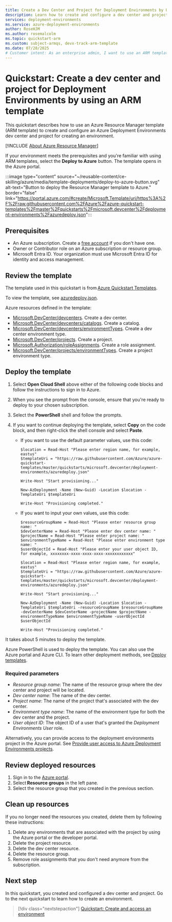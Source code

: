 ```yaml
---
title: Create a Dev Center and Project for Deployment Environments by Using an ARM Template
description: Learn how to create and configure a dev center and project for Azure Deployment Environments by using an ARM template.
services: deployment-environments
ms.service: azure-deployment-environments
author: RoseHJM
ms.author: rosemalcolm
ms.topic: quickstart-arm
ms.custom: subject-armqs, devx-track-arm-template
ms.date: 07/28/2025
# Customer intent: As an enterprise admin, I want to use an ARM template to create and configure a dev center and project so that I can evaluate Deployment Environments.
---
```


# Quickstart: Create a dev center and project for Deployment Environments by using an ARM template

This quickstart describes how to use an Azure Resource Manager template (ARM template) to create and configure an Azure Deployment Environments dev center and project for creating an environment.

[!INCLUDE [About Azure Resource Manager](~/reusable-content/ce-skilling/azure/includes/resource-manager-quickstart-introduction.md)]

If your environment meets the prerequisites and you're familiar with using ARM templates, select the
**Deploy to Azure** button. The template opens in the Azure portal.

:::image type="content" source="~/reusable-content/ce-skilling/azure/media/template-deployments/deploy-to-azure-button.svg" alt-text="Button to deploy the Resource Manager template to Azure." border="false" link="https://portal.azure.com/#create/Microsoft.Template/uri/https%3A%2F%2Fraw.githubusercontent.com%2FAzure%2Fazure-quickstart-templates%2Fmaster%2Fquickstarts%2Fmicrosoft.devcenter%2Fdeployment-environments%2Fazuredeploy.json":::

## Prerequisites

- An Azure subscription. Create a [free account](https://azure.microsoft.com/pricing/purchase-options/azure-account?cid=msft_learn) if you don't have one.
- Owner or Contributor role on an Azure subscription or resource group.
- Microsoft Entra ID. Your organization must use Microsoft Entra ID for identity and access management.

## Review the template

The template used in this quickstart is from [Azure Quickstart Templates](/samples/azure/azure-quickstart-templates/deployment-environments/).

To view the template, see [azuredeploy.json](https://raw.githubusercontent.com/Azure/azure-quickstart-templates/master/quickstarts/microsoft.devcenter/deployment-environments/azuredeploy.json).

Azure resources defined in the template:

- [Microsoft.DevCenter/devcenters](/azure/templates/microsoft.devcenter/devcenters). Create a dev center.
- [Microsoft.DevCenter/devcenters/catalogs](/azure/templates/microsoft.devcenter/devcenters/catalogs). Create a catalog.
- [Microsoft.DevCenter/devcenters/environmentTypes](/azure/templates/microsoft.devcenter/devcenters/environmenttypes). Create a dev center environment type.
- [Microsoft.DevCenter/projects](/azure/templates/microsoft.devcenter/projects). Create a project.
- [Microsoft.Authorization/roleAssignments](/azure/templates/microsoft.authorization/roleassignments). Create a role assignment.
- [Microsoft.DevCenter/projects/environmentTypes](/azure/templates/microsoft.devcenter/projects/environmenttypes). Create a project environment type.

## Deploy the template

1. Select **Open Cloud Shell** above either of the following code blocks and follow the instructions to sign in to Azure.
1. When you see the prompt from the console, ensure that you're ready to deploy to your chosen subscription.
1. Select the **PowerShell** shell and follow the prompts.
1. If you want to continue deploying the template, select **Copy** on the code block, and then right-click the shell console and select **Paste**.

   - If you want to use the default parameter values, use this code:

      ```azurepowershell-interactive
      $location = Read-Host "Please enter region name, for example, eastus"
      $templateUri = "https://raw.githubusercontent.com/Azure/azure-quickstart-templates/master/quickstarts/microsoft.devcenter/deployment-environments/azuredeploy.json"

      Write-Host "Start provisioning..."

      New-AzDeployment -Name (New-Guid) -Location $location -TemplateUri $templateUri

      Write-Host "Provisioning completed."

      ```

   - If you want to input your own values, use this code:

      ```azurepowershell-interactive
      $resourceGroupName = Read-Host "Please enter resource group name: "
      $devCenterName = Read-Host "Please enter dev center name: "
      $projectName = Read-Host "Please enter project name: "
      $environmentTypeName = Read-Host "Please enter environment type name: "
      $userObjectId = Read-Host "Please enter your user object ID, for example, xxxxxxxx-xxxx-xxxx-xxxx-xxxxxxxxxxxx"

      $location = Read-Host "Please enter region name, for example, eastus"
      $templateUri = "https://raw.githubusercontent.com/Azure/azure-quickstart-templates/master/quickstarts/microsoft.devcenter/deployment-environments/azuredeploy.json"

      Write-Host "Start provisioning..."

      New-AzDeployment -Name (New-Guid) -Location $location -TemplateUri $templateUri -resourceGroupName $resourceGroupName -devCenterName $devCenterName -projectName $projectName -environmentTypeName $environmentTypeName -userObjectId $userObjectId

      Write-Host "Provisioning completed."

      ```

It takes about 5 minutes to deploy the template.

Azure PowerShell is used to deploy the template. You can also use the Azure portal and Azure CLI. To learn other deployment methods, see [Deploy templates](../azure-resource-manager/templates/deploy-portal.md).

### Required parameters

- *Resource group name*: The name of the resource group where the dev center and project will be located.
- *Dev center name*: The name of the dev center.
- *Project name*: The name of the project that's associated with the dev center.
- *Environment type name*: The name of the environment type for both the dev center and the project.
- *User object ID*: The object ID of a user that's granted the *Deployment Environments User* role.

Alternatively, you can provide access to the deployment environments project in the Azure portal. See [Provide user access to Azure Deployment Environments projects](./how-to-manage-deployment-environments-access.md).

## Review deployed resources

1. Sign in to the [Azure portal](https://portal.azure.com).
1. Select **Resource groups** in the left pane. 
1. Select the resource group that you created in the previous section.  

## Clean up resources

If you no longer need the resources you created, delete them by following these instructions:

1. Delete any environments that are associated with the project by using the Azure portal or the developer portal.
1. Delete the project resource.
1. Delete the dev center resource.
1. Delete the resource group.
1. Remove role assignments that you don't need anymore from the subscription.

## Next step

In this quickstart, you created and configured a dev center and project. Go to the next quickstart to learn how to create an environment.

> [!div class="nextstepaction"]
> [Quickstart: Create and access an environment](./quickstart-create-access-environments.md)
